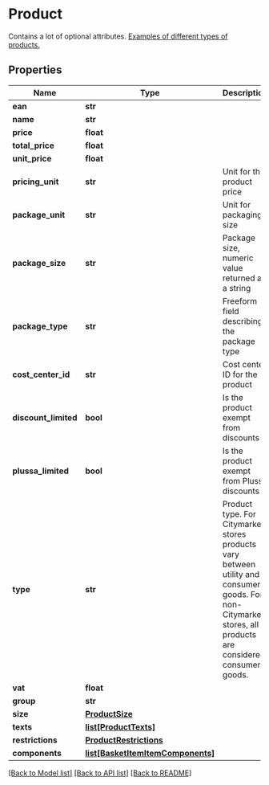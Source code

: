 # Product

Contains a lot of optional attributes. [Examples of different types of products.](../docs/api#product-object-examples) 
## Properties
Name | Type | Description | Notes
------------ | ------------- | ------------- | -------------
**ean** | **str** |  | 
**name** | **str** |  | 
**price** | **float** |  | [optional] 
**total_price** | **float** |  | [optional] 
**unit_price** | **float** |  | [optional] 
**pricing_unit** | **str** | Unit for the product price | [optional] 
**package_unit** | **str** | Unit for packaging size | [optional] 
**package_size** | **str** | Package size, numeric value returned as a string | [optional] 
**package_type** | **str** | Freeform field describing the package type | [optional] 
**cost_center_id** | **str** | Cost center ID for the product | [optional] 
**discount_limited** | **bool** | Is the product exempt from discounts | [optional] 
**plussa_limited** | **bool** | Is the product exempt from Plussa discounts | [optional] 
**type** | **str** | Product type. For Citymarket stores products vary between utility and consumer goods. For non-Citymarket stores, all products are considered consumer goods.  | [optional] 
**vat** | **float** |  | [optional] 
**group** | **str** |  | [optional] 
**size** | [**ProductSize**](ProductSize.md) |  | [optional] 
**texts** | [**list[ProductTexts]**](ProductTexts.md) |  | [optional] 
**restrictions** | [**ProductRestrictions**](ProductRestrictions.md) |  | [optional] 
**components** | [**list[BasketItemItemComponents]**](BasketItemItemComponents.md) |  | [optional] 

[[Back to Model list]](../README.md#documentation-for-models) [[Back to API list]](../README.md#documentation-for-api-endpoints) [[Back to README]](../README.md)


